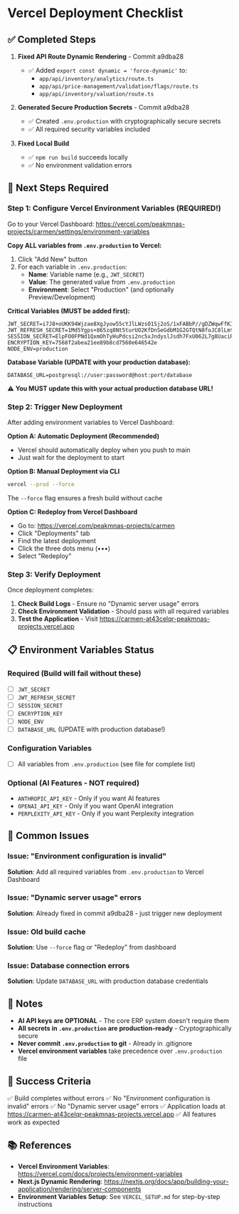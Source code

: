 # Vercel Deployment Checklist

## ✅ Completed Steps

1. **Fixed API Route Dynamic Rendering** - Commit a9dba28
   - ✅ Added `export const dynamic = 'force-dynamic'` to:
     - `app/api/inventory/analytics/route.ts`
     - `app/api/price-management/validation/flags/route.ts`
     - `app/api/inventory/valuation/route.ts`

2. **Generated Secure Production Secrets** - Commit a9dba28
   - ✅ Created `.env.production` with cryptographically secure secrets
   - ✅ All required security variables included

3. **Fixed Local Build**
   - ✅ `npm run build` succeeds locally
   - ✅ No environment validation errors

## 🔄 Next Steps Required

### Step 1: Configure Vercel Environment Variables (REQUIRED!)

Go to your Vercel Dashboard: https://vercel.com/peakmnas-projects/carmen/settings/environment-variables

**Copy ALL variables from `.env.production` to Vercel:**

1. Click "Add New" button
2. For each variable in `.env.production`:
   - **Name**: Variable name (e.g., `JWT_SECRET`)
   - **Value**: The generated value from `.env.production`
   - **Environment**: Select "Production" (and optionally Preview/Development)

**Critical Variables (MUST be added first):**
```env
JWT_SECRET=i7J8+oUKK94Wjzae8XgJyow55cYJlLWzsO1Sj2oS/1xFABbP//gDZWqwFfKI4gDM
JWT_REFRESH_SECRET=1Md5Ygps+865zq8Nt5turUO2KfDnSeGdbM1G2GTQtN8foJC8lLmtcqp6+wUejg6O
SESSION_SECRET=ElpFO0FPNd1QxmOhTyHuPdcsi2nc5xJndyslJsdh7FxU062L7g8UaciR6Mw8Hutv
ENCRYPTION_KEY=7568f2abea21ee89b8cd7560e646542e
NODE_ENV=production
```

**Database Variable (UPDATE with your production database):**
```env
DATABASE_URL=postgresql://user:password@host:port/database
```
⚠️ **You MUST update this with your actual production database URL!**

### Step 2: Trigger New Deployment

After adding environment variables to Vercel Dashboard:

**Option A: Automatic Deployment (Recommended)**
- Vercel should automatically deploy when you push to main
- Just wait for the deployment to start

**Option B: Manual Deployment via CLI**
```bash
vercel --prod --force
```
The `--force` flag ensures a fresh build without cache

**Option C: Redeploy from Vercel Dashboard**
- Go to: https://vercel.com/peakmnas-projects/carmen
- Click "Deployments" tab
- Find the latest deployment
- Click the three dots menu (•••)
- Select "Redeploy"

### Step 3: Verify Deployment

Once deployment completes:

1. **Check Build Logs** - Ensure no "Dynamic server usage" errors
2. **Check Environment Validation** - Should pass with all required variables
3. **Test the Application** - Visit https://carmen-at43celqr-peakmnas-projects.vercel.app

## 📋 Environment Variables Status

### Required (Build will fail without these)
- [ ] `JWT_SECRET`
- [ ] `JWT_REFRESH_SECRET`
- [ ] `SESSION_SECRET`
- [ ] `ENCRYPTION_KEY`
- [ ] `NODE_ENV`
- [ ] `DATABASE_URL` (UPDATE with production database!)

### Configuration Variables
- [ ] All variables from `.env.production` (see file for complete list)

### Optional (AI Features - NOT required)
- `ANTHROPIC_API_KEY` - Only if you want AI features
- `OPENAI_API_KEY` - Only if you want OpenAI integration
- `PERPLEXITY_API_KEY` - Only if you want Perplexity integration

## 🚨 Common Issues

### Issue: "Environment configuration is invalid"
**Solution**: Add all required variables from `.env.production` to Vercel Dashboard

### Issue: "Dynamic server usage" errors
**Solution**: Already fixed in commit a9dba28 - just trigger new deployment

### Issue: Old build cache
**Solution**: Use `--force` flag or "Redeploy" from dashboard

### Issue: Database connection errors
**Solution**: Update `DATABASE_URL` with production database credentials

## 📝 Notes

- **AI API keys are OPTIONAL** - The core ERP system doesn't require them
- **All secrets in `.env.production` are production-ready** - Cryptographically secure
- **Never commit `.env.production` to git** - Already in .gitignore
- **Vercel environment variables** take precedence over `.env.production` file

## 🎯 Success Criteria

✅ Build completes without errors
✅ No "Environment configuration is invalid" errors
✅ No "Dynamic server usage" errors
✅ Application loads at https://carmen-at43celqr-peakmnas-projects.vercel.app
✅ All features work as expected

## 📚 References

- **Vercel Environment Variables**: https://vercel.com/docs/projects/environment-variables
- **Next.js Dynamic Rendering**: https://nextjs.org/docs/app/building-your-application/rendering/server-components
- **Environment Variables Setup**: See `VERCEL_SETUP.md` for step-by-step instructions
